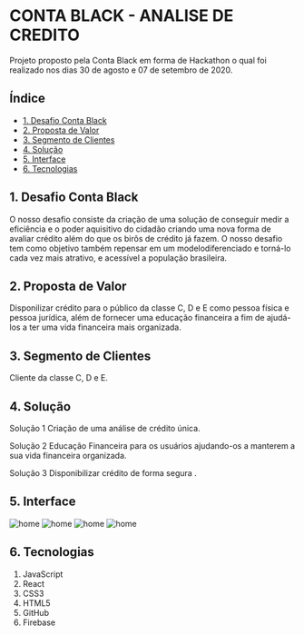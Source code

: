 # CONTA BLACK - ANALISE DE CREDITO

Projeto proposto pela Conta Black em forma de Hackathon o qual foi realizado nos dias 30 de agosto e 07 de setembro de 2020.

## Índice

* [1. Desafio Conta Black](#1-Desafio-Conta-Black)
* [2. Proposta de Valor](#2-proposta-de-valor)
* [3. Segmento de Clientes](#3-segmento-de-clientes)
* [4. Solução](#4-solução)
* [5. Interface](#5-interface)
* [6. Tecnologias](#6-tecnologias)

## 1. Desafio Conta Black

O nosso desafio consiste da criação de uma solução de conseguir medir a eficiência e o poder aquisitivo do cidadão criando uma nova forma de avaliar crédito além do que os birôs de crédito já fazem. O nosso desafio tem como objetivo também repensar em um modelodiferenciado e torná-lo cada vez mais atrativo, e acessível a população brasileira.

## 2. Proposta de Valor

Disponilizar crédito para o público da classe C, D e E como pessoa física e pessoa jurídica, além de fornecer uma educação financeira a fim de ajudá-los a ter uma vida financeira mais organizada. 

## 3. Segmento de Clientes

Cliente da classe C, D e E.

## 4. Solução

Solução 1
Criação de uma análise de crédito única.

Solução 2
Educação Financeira para os usuários ajudando-os a manterem a sua vida financeira organizada.

Solução 3
Disponibilizar crédito de forma segura .


## 5. Interface

![home](/src/img/home.png)
![home](/src/img/objetivos.png)
![home](/src/img/grafico.png)
![home](/src/img/solicitacaodecredito.png)

## 6. Tecnologias

1. JavaScript
2. React 
3. CSS3
4. HTML5
5. GitHub
6. Firebase

